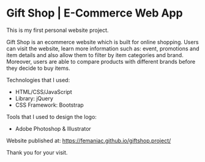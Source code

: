 # Gift Shop | E-Commerce Web App
This is my first personal website project.

Gift Shop is an ecommerce website which is built for online shopping. Users can visit the website, learn more information such as: event, promotions and item details and also allow them to filter by item categories and brand. Moreover, users are able to compare products with different brands before they decide to buy items.

Technologies that I used:
- HTML/CSS/JavaScript
- Library: jQuery
- CSS Framework: Bootstrap

Tools that I used to design the logo:
- Adobe Photoshop & Illustrator

Website published at: https://femaniac.github.io/giftshop.project/

Thank you for your visit.
